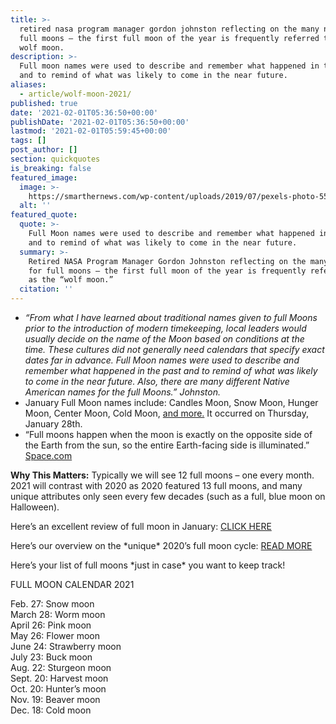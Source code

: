 ```yaml
---
title: >-
  retired nasa program manager gordon johnston reflecting on the many names for
  full moons – the first full moon of the year is frequently referred to as the
  wolf moon.
description: >-
  Full moon names were used to describe and remember what happened in the past
  and to remind of what was likely to come in the near future.
aliases:
  - article/wolf-moon-2021/
published: true
date: '2021-02-01T05:36:50+00:00'
publishDate: '2021-02-01T05:36:50+00:00'
lastmod: '2021-02-01T05:59:45+00:00'
tags: []
post_author: []
section: quickquotes
is_breaking: false
featured_image:
  image: >-
    https://smarthernews.com/wp-content/uploads/2019/07/pexels-photo-556663-e1591980518508-1024x906.jpeg
  alt: ''
featured_quote:
  quote: >-
    Full Moon names were used to describe and remember what happened in the past
    and to remind of what was likely to come in the near future.
  summary: >-
    Retired NASA Program Manager Gordon Johnston reflecting on the many names
    for full moons – the first full moon of the year is frequently referred to
    as the “wolf moon.”
  citation: ''
---
```

*   _“From what I have learned about traditional names given to full Moons prior to the introduction of modern timekeeping, local leaders would usually decide on the name of the Moon based on conditions at the time. These cultures did not generally need calendars that specify exact dates far in advance. Full Moon names were used to describe and remember what happened in the past and to remind of what was likely to come in the near future. Also, there are many different Native American names for the full Moons.” Johnston._
*   January Full Moon names include: Candles Moon, Snow Moon, Hunger Moon, Center Moon, Cold Moon, [and more.](\"https://solarsystem.nasa.gov/news/1675/the-next-full-moon-is-another-wolf-moon/\") It occurred on Thursday, January 28th.
*   “Full moons happen when the moon is exactly on the opposite side of the Earth from the sun, so the entire Earth-facing side is illuminated.” [Space.com](\"https://www.space.com/35281-january-full-moon.html\")

**Why This Matters:** Typically we will see 12 full moons – one every month. 2021 will contrast with 2020 as 2020 featured 13 full moons, and many unique attributes only seen every few decades (such as a full, blue moon on Halloween).

Here’s an excellent review of full moon in January: [CLICK HERE](\"https://solarsystem.nasa.gov/news/1675/the-next-full-moon-is-another-wolf-moon/\")

Here’s our overview on the \*unique\* 2020’s full moon cycle: [READ MORE](\"https://smarthernews.com/article/harvestmoon2020/\")

Here’s your list of full moons \*just in case\* you want to keep track!

FULL MOON CALENDAR 2021

Feb. 27: Snow moon  
March 28: Worm moon  
April 26: Pink moon  
May 26: Flower moon  
June 24: Strawberry moon  
July 23: Buck moon  
Aug. 22: Sturgeon moon  
Sept. 20: Harvest moon  
Oct. 20: Hunter’s moon  
Nov. 19: Beaver moon  
Dec. 18: Cold moon